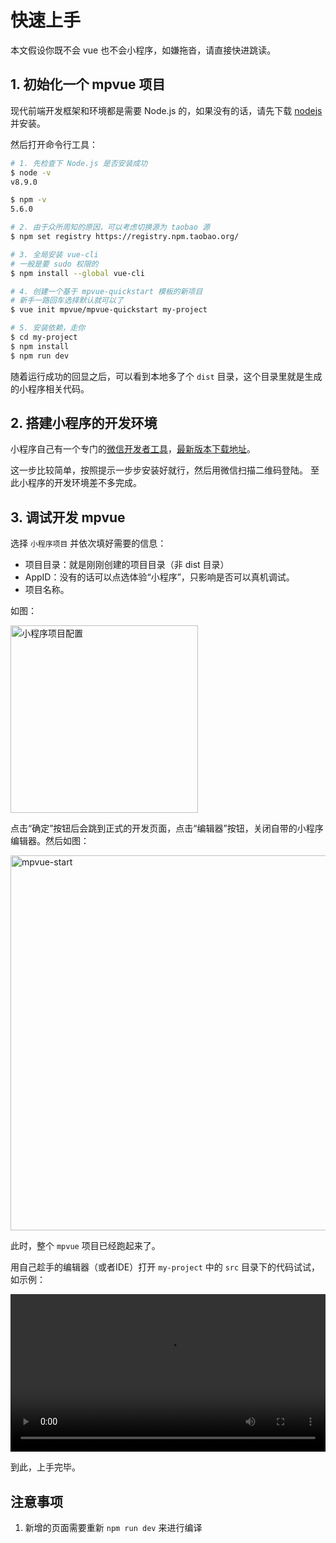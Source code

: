 <script crossorigin="anonymous" src="//www.dpfile.com/app/owl/static/owl_1.5.28.js"></script>
<script>
Owl.start({
    project: 'mpvue-doc',
    pageUrl: 'mpvue/quickstart'
})
</script>

# 快速上手

本文假设你既不会 vue 也不会小程序，如嫌拖沓，请直接快进跳读。

## 1. 初始化一个 mpvue 项目
现代前端开发框架和环境都是需要 Node.js 的，如果没有的话，请先下载 [nodejs](https://nodejs.org/) 并安装。

然后打开命令行工具：

``` bash
# 1. 先检查下 Node.js 是否安装成功
$ node -v
v8.9.0

$ npm -v
5.6.0

# 2. 由于众所周知的原因，可以考虑切换源为 taobao 源
$ npm set registry https://registry.npm.taobao.org/

# 3. 全局安装 vue-cli
# 一般是要 sudo 权限的
$ npm install --global vue-cli

# 4. 创建一个基于 mpvue-quickstart 模板的新项目
# 新手一路回车选择默认就可以了
$ vue init mpvue/mpvue-quickstart my-project

# 5. 安装依赖，走你
$ cd my-project
$ npm install
$ npm run dev
```

随着运行成功的回显之后，可以看到本地多了个 `dist` 目录，这个目录里就是生成的小程序相关代码。

## 2. 搭建小程序的开发环境
小程序自己有一个专门的[微信开发者工具](https://mp.weixin.qq.com/debug/wxadoc/dev/devtools/devtools.html)，[最新版本下载地址](https://mp.weixin.qq.com/debug/wxadoc/dev/devtools/download.html)。

这一步比较简单，按照提示一步步安装好就行，然后用微信扫描二维码登陆。
至此小程序的开发环境差不多完成。

## 3. 调试开发 mpvue
选择 `小程序项目` 并依次填好需要的信息：

- 项目目录：就是刚刚创建的项目目录（非 dist 目录）
- AppID：没有的话可以点选体验“小程序”，只影响是否可以真机调试。
- 项目名称。

如图：

<img src="../../assets/quick-start/1.png" width="300" alt="小程序项目配置">

点击“确定”按钮后会跳到正式的开发页面，点击“编辑器”按钮，关闭自带的小程序编辑器。然后如图：

<img src="../../assets/quick-start/2.png" width="600" alt="mpvue-start">

此时，整个 `mpvue` 项目已经跑起来了。

用自己趁手的编辑器（或者IDE）打开 `my-project` 中的 `src` 目录下的代码试试，如示例：

<video src="../../assets/quick-start/dev.mp4" width="100%" height="auto" controls="controls"></video>

到此，上手完毕。

## 注意事项

1. 新增的页面需要重新 `npm run dev` 来进行编译
